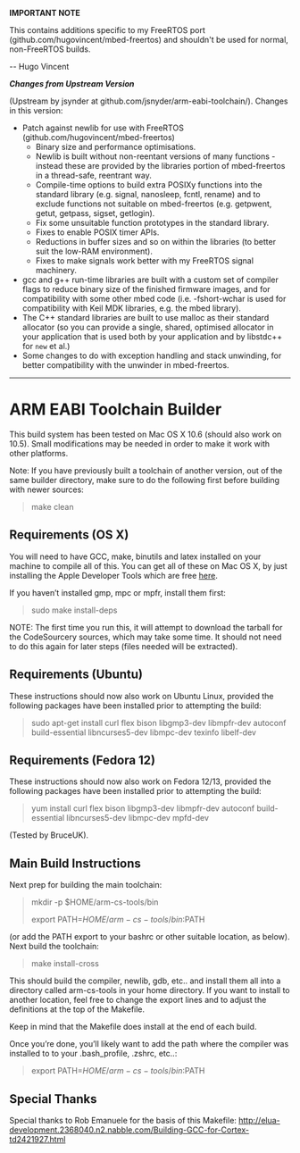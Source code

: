 **IMPORTANT NOTE**

This contains additions specific to my FreeRTOS port (github.com/hugovincent/mbed-freertos)
and shouldn't be used for normal, non-FreeRTOS builds.

-- Hugo Vincent

***Changes from Upstream Version***

(Upstream by jsynder at github.com/jsnyder/arm-eabi-toolchain/). Changes in this version:

* Patch against newlib for use with FreeRTOS (github.com/hugovincent/mbed-freertos)
	* Binary size and performance optimisations.
	* Newlib is built without non-reentant versions of many functions - instead these are provided by the libraries portion of mbed-freertos in a thread-safe, reentrant way.
	* Compile-time options to build extra POSIXy functions into the standard library (e.g. signal, nanosleep, fcntl, rename) and to exclude functions not suitable on mbed-freertos (e.g. getpwent, getut, getpass, sigset, getlogin). 
	* Fix some unsuitable function prototypes in the standard library.
	* Fixes to enable POSIX timer APIs.
	* Reductions in buffer sizes and so on within the libraries (to better suit the low-RAM environment).
	* Fixes to make signals work better with my FreeRTOS signal machinery. 
* gcc and g++ run-time libraries are built with a custom set of compiler flags to reduce binary size of the finished firmware images, and for compatibility with some other mbed code (i.e. -fshort-wchar is used for compatibility with Keil MDK libraries, e.g. the mbed library). 
* The C++ standard libraries are built to use malloc as their standard allocator (so you can provide a single, shared, optimised allocator in your application that is used both by your application and by libstdc++ for `new` et al.)
* Some changes to do with exception handling and stack unwinding, for better compatibility with the unwinder in mbed-freertos.

* * *


ARM EABI Toolchain Builder
==========================

This build system has been tested on Mac OS X 10.6 (should also work on 10.5).
Small modifications may be needed in order to make it work with other
platforms.

Note: If you have previously built a toolchain of another version, out of the same builder directory, make sure to do the following first before building with newer sources:

> make clean


Requirements (OS X)
-------------------

You will need to have GCC, make, binutils and latex installed on your machine
to compile all of this. You can get all of these on Mac OS X, by
just installing the Apple Developer Tools which are free
[here](http://developer.apple.com/Tools/). 

If you haven’t installed gmp, mpc or mpfr, install them first:

> sudo make install-deps

NOTE: The first time you run this, it will attempt to download the tarball for
the CodeSourcery sources, which may take some time. It should not need to do
this again for later steps (files needed will be extracted).


Requirements (Ubuntu)
---------------------

These instructions should now also work on Ubuntu Linux, provided the following packages have been installed prior to attempting the build:

> sudo apt-get install curl flex bison libgmp3-dev libmpfr-dev autoconf build-essential libncurses5-dev libmpc-dev texinfo libelf-dev


Requirements (Fedora 12)
------------------------

These instructions should now also work on Fedora 12/13, provided the following packages have been installed prior to attempting the build:

> yum install curl flex bison libgmp3-dev libmpfr-dev autoconf build-essential libncurses5-dev libmpc-dev mpfd-dev

(Tested by BruceUK).


Main Build Instructions
-----------------------

Next prep for building the main toolchain:

> mkdir -p $HOME/arm-cs-tools/bin
>
> export PATH=$HOME/arm-cs-tools/bin:$PATH

(or add the PATH export to your bashrc or other suitable location, as below).
Next build the toolchain:

> make install-cross

This should build the compiler, newlib, gdb, etc.. and install them all into a
directory called arm-cs-tools in your home directory. If you want to install
to another location, feel free to change the export lines and to adjust the
definitions at the top of the Makefile.

Keep in mind that the Makefile does install at the end of each build.

Once you’re done, you’ll likely want to add the path where the compiler was
installed to to your .bash_profile, .zshrc, etc..:

> export PATH=$HOME/arm-cs-tools/bin:$PATH

Special Thanks
--------------

Special thanks to Rob Emanuele for the basis of this Makefile:
http://elua-development.2368040.n2.nabble.com/Building-GCC-for-Cortex-td2421927.html
